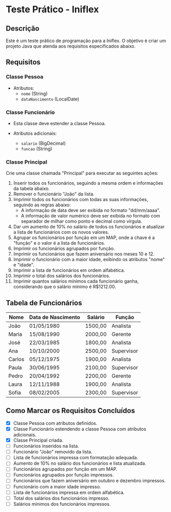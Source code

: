 # Teste Prático - Iniflex

## Descrição

Este é um teste prático de programação para a Iniflex. O objetivo é criar um projeto Java que atenda aos requisitos especificados abaixo.

## Requisitos

### Classe Pessoa

- Atributos:
  - `nome` (String)
  - `dataNascimento` (LocalDate)

### Classe Funcionário

- Esta classe deve estender a classe Pessoa.

- Atributos adicionais:
  - `salario` (BigDecimal)
  - `funcao` (String)

### Classe Principal

Crie uma classe chamada "Principal" para executar as seguintes ações:

1. Inserir todos os funcionários, seguindo a mesma ordem e informações da tabela abaixo.
2. Remover o funcionário "João" da lista.
3. Imprimir todos os funcionários com todas as suas informações, seguindo as regras abaixo:
   - A informação de data deve ser exibida no formato "dd/mm/aaaa".
   - A informação de valor numérico deve ser exibida no formato com separador de milhar como ponto e decimal como vírgula.
4. Dar um aumento de 10% no salário de todos os funcionários e atualizar a lista de funcionários com os novos valores.
5. Agrupar os funcionários por função em um MAP, onde a chave é a "função" e o valor é a lista de funcionários.
6. Imprimir os funcionários agrupados por função.
7. Imprimir os funcionários que fazem aniversário nos meses 10 e 12.
8. Imprimir o funcionário com a maior idade, exibindo os atributos "nome" e "idade".
9. Imprimir a lista de funcionários em ordem alfabética.
10. Imprimir o total dos salários dos funcionários.
11. Imprimir quantos salários mínimos cada funcionário ganha, considerando que o salário mínimo é R$1212.00.

## Tabela de Funcionários

| Nome      | Data de Nascimento | Salário   | Função    |
| --------- | ------------------ | --------- | --------- |
| João      | 01/05/1980         | 1500,00   | Analista  |
| Maria     | 15/08/1990         | 2000,00   | Gerente   |
| José      | 22/03/1985         | 1800,00   | Analista  |
| Ana       | 10/10/2000         | 2500,00   | Supervisor|
| Carlos    | 05/12/1975         | 1900,00   | Analista  |
| Paula     | 30/06/1995         | 2100,00   | Supervisor|
| Pedro     | 20/04/1992         | 2200,00   | Gerente   |
| Laura     | 12/11/1988         | 1900,00   | Analista  |
| Sofia     | 08/02/2005         | 2300,00   | Supervisor|

## Como Marcar os Requisitos Concluídos

- [x] Classe Pessoa com atributos definidos.
- [x] Classe Funcionário estendendo a classe Pessoa com atributos adicionais.
- [x] Classe Principal criada.
- [ ] Funcionários inseridos na lista.
- [ ] Funcionário "João" removido da lista.
- [ ] Lista de funcionários impressa com formatação adequada.
- [ ] Aumento de 10% no salário dos funcionários e lista atualizada.
- [ ] Funcionários agrupados por função em um MAP.
- [ ] Funcionários agrupados por função impressos.
- [ ] Funcionários que fazem aniversário em outubro e dezembro impressos.
- [ ] Funcionário com a maior idade impresso.
- [ ] Lista de funcionários impressa em ordem alfabética.
- [ ] Total dos salários dos funcionários impresso.
- [ ] Salários mínimos dos funcionários impressos.
